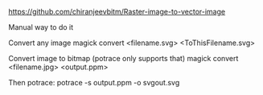 https://github.com/chiranjeevbitm/Raster-image-to-vector-image

Manual way to do it

Convert any image
magick convert <filename.svg> <ToThisFilename.svg>

Convert image to bitmap (potrace only supports that)
magick convert <filename.jpg> <output.ppm>

Then potrace:
potrace -s output.ppm -o svgout.svg